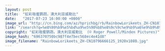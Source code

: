 ```yaml
---
layout: post
title:  "虹彩吸蜜鹦鹉，澳大利亚威勒比"
date:   "2017-07-23 16:00:00 +0800"
image_url: "http://cn.bing.com/az/hprichbg/rb/RainbowLorikeets_ZH-CN10796666125_1920x1080.jpg"
link: "/search?q=%e8%99%b9%e5%bd%a9%e5%90%b8%e8%9c%9c%e9%b9%a6%e9%b9%89&form=hpcapt&mkt=zh-cn"
copyright: "虹彩吸蜜鹦鹉，澳大利亚威勒比  (© Roger Powell/Minden Pictures)"
image_hash: "696370750bc987f4e7bec568ec4e41d8"
image_filename: "RainbowLorikeets_ZH-CN10796666125_1920x1080.jpg"
---
```

